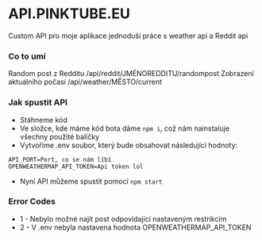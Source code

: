 # API.PINKTUBE.EU

Custom API pro moje aplikace jednoduší práce s weather api a Reddit api

### Co to umí
Random post z Redditu /api/reddit/JMÉNOREDDITU/randompost
Zobrazení aktuálního počasí /api/weather/MĚSTO/current


### Jak spustit API
* Stáhneme kód 
* Ve složce, kde máme kód bota dáme `npm i`, což nám nainstaluje všechny použité balíčky
* Vytvoříme .env soubor, který bude obsahovat následující hodnoty:

```
API_PORT=Port, co se nám líbí
OPENWEATHERMAP_API_TOKEN=Api token lol
```
* Nyní API můžeme spustit pomocí `npm start`

### Error Codes
* 1 - Nebylo možné najít post odpovídající nastaveným restrikcím
* 2 - V .env nebyla nastavena hodnota OPENWEATHERMAP_API_TOKEN
